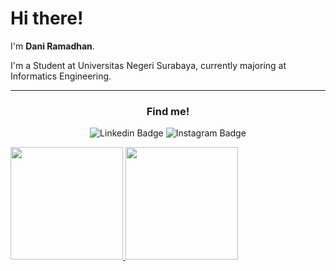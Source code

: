 # Hi there! 

I'm **Dani Ramadhan**.

I'm a Student at Universitas Negeri Surabaya, currently majoring at Informatics Engineering.

---

<h3 align="center">Find me!</h3>
<p align="center">
<img alt="Linkedin Badge" src="https://img.shields.io/badge/-Dani Ramadhan-cyan?style=flat-square&logo=Linkedin&logoColor=black&link=https://www.linkedin.com/in/dani-ramadhan/" >
<img alt="Instagram Badge" src="https://img.shields.io/badge/-daniramadhan27-purple?style=flat-square&logo=Instagram&logoColor=white&link=https://www.instagram.com/daniramadhan27">


<p align="left">
<a href="https://github.com/daniram27">
  <img height="180em" src="https://github-readme-stats-eight-theta.vercel.app/api?username=daniram27&show_icons=true&theme=algolia&include_all_commits=true&count_private=true"/>
  <img height="180em" src="https://github-readme-stats-eight-theta.vercel.app/api/top-langs/?username=gilangadhan&layout=compact&langs_count=8&theme=algolia"/>
</a>
</p>
